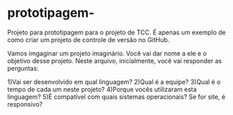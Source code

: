 # prototipagem-
Projeto para prototipagem para o projeto de TCC. É apenas um exemplo de como criar um projeto de controle de versão no GitHub.

Vamos imgaginar um projeto imaginário. Você vai dar nome a ele e o objetivo desse projeto.
Neste arquivo, inicialmente, você vai responder as perguntas:

1)Vai ser desenvolvido em qual linguagem?
2)Qual é a equipe?
3)Qual é o tempo de cada um neste projeto?
4)Porque vocês utilizaram esta linguagem?
5)É compatível com quais sistemas operacionais? Se for site, é responsivo?

